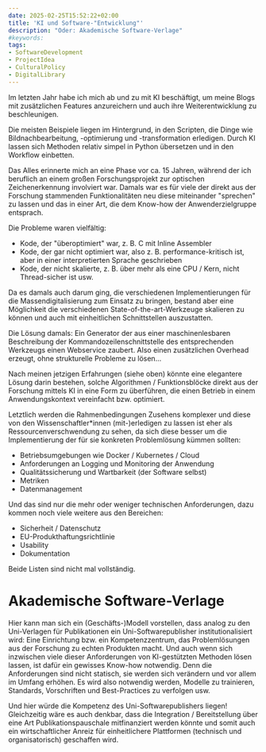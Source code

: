 ```yaml
---
date: 2025-02-25T15:52:22+02:00
title: 'KI und Software-"Entwicklung"'
description: "Oder: Akademische Software-Verlage"
#keywords:
tags:
- SoftwareDevelopment
- ProjectIdea
- CulturalPolicy
- DigitalLibrary
---
```


Im letzten Jahr habe ich mich ab und zu mit KI beschäftigt, um meine Blogs mit zusätzlichen Features anzureichern und auch ihre Weiterentwicklung zu beschleunigen.
<!--more-->

Die meisten Beispiele liegen im Hintergrund, in den Scripten, die Dinge wie Bildnachbearbeitung, -optimierung und -transformation erledigen. Durch KI lassen sich Methoden relativ simpel in Python übersetzen und in den Workflow einbetten.

Das Alles erinnerte mich an eine Phase vor ca. 15 Jahren, während der ich beruflich an einem großen Forschungsprojekt zur optischen Zeichenerkennung involviert war. Damals war es für viele der direkt aus der Forschung stammenden Funktionalitäten neu diese miteinander "sprechen" zu lassen und das in einer Art, die dem Know-how der Anwenderzielgruppe entsprach.

Die Probleme waren vielfältig:
*	Kode, der "überoptimiert" war, z. B. C mit Inline Assembler
*	Kode, der gar nicht optimiert war, also z. B. performance-kritisch ist, aber in einer interpretierten Sprache geschrieben
*	Kode, der nicht skalierte, z. B. über mehr als eine CPU / Kern, nicht Thread-sicher ist usw.

Da es damals auch darum ging, die verschiedenen Implementierungen für die Massendigitalisierung zum Einsatz zu bringen, bestand aber eine Möglichkeit die verschiedenen State-of-the-art-Werkzeuge skalieren zu können und auch mit einheitlichen Schnittstellen auszustatten.

Die Lösung damals: Ein Generator der aus einer maschinenlesbaren Beschreibung der Kommandozeilenschnittstelle des entsprechenden Werkzeugs einen Webservice zaubert. Also einen zusätzlichen Overhead erzeugt, ohne strukturelle Probleme zu lösen...

Nach meinen jetzigen Erfahrungen (siehe oben) könnte eine elegantere Lösung darin bestehen, solche Algorithmen / Funktionsblöcke direkt aus der Forschung mittels KI in eine Form zu überführen, die einen Betrieb in einem Anwendungskontext vereinfacht bzw. optimiert.

Letztlich werden die Rahmenbedingungen Zusehens komplexer und diese von den Wissenschaftler*innen (mit-)erledigen zu lassen ist eher als Ressourcenverschwendung  zu sehen, da sich diese besser um die Implementierung der für sie konkreten Problemlösung kümmen sollten:
*	Betriebsumgebungen wie Docker / Kubernetes / Cloud
*	Anforderungen an Logging und Monitoring der Anwendung
*	Qualitätssicherung und Wartbarkeit (der Software selbst)
*	Metriken
*	Datenmanagement

Und das sind nur die mehr oder weniger technischen Anforderungen, dazu kommen noch viele weitere aus den Bereichen:
*	Sicherheit / Datenschutz
*	EU-Produkthaftungsrichtlinie
*	Usability
*	Dokumentation

Beide Listen sind nicht mal vollständig.

# Akademische Software-Verlage

Hier kann man sich ein (Geschäfts-)Modell vorstellen, dass analog zu den Uni-Verlagen für Publikationen ein Uni-Softwarepublisher institutionalisiert wird: Eine Einrichtung bzw. ein Kompetenzzentrum, das Problemlösungen aus der Forschung zu echten Produkten macht. Und auch wenn sich inzwischen viele dieser Anforderungen von KI-gestützten Methoden lösen lassen, ist dafür ein gewisses Know-how notwendig. Denn die Anforderungen sind nicht statisch, sie werden sich verändern und vor allem im Umfang erhöhen. Es wird also notwendig werden, Modelle zu trainieren, Standards, Vorschriften und Best-Practices zu verfolgen usw.

Und hier würde die Kompetenz des Uni-Softwarepublishers liegen!
Gleichzeitig wäre es auch denkbar, dass die Integration / Bereitstellung über eine Art Publikationspauschale mitfinanziert werden könnte und somit auch ein wirtschaftlicher Anreiz für einheitlichere Plattformen (technisch und organisatorisch) geschaffen wird.
